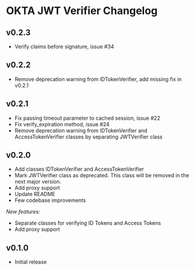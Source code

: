 # OKTA JWT Verifier Changelog

## v0.2.3
- Verify claims before signature, issue #34

## v0.2.2
- Remove deprecation warning from IDTokenVerifier, add missing fix in v0.2.1

## v0.2.1
- Fix passing timeout parameter to cached session, issue #22
- Fix verify_expiration method, issue #24
- Remove deprecation warning from IDTokenVerifier and AccessTokenVerifier classes by separating JWTVerifier class

## v0.2.0
- Add classes IDTokenVerifier and AccessTokenVerifier
- Mark JWTVerifier class as deprecated. This class will be removed in the next major version.
- Add proxy support
- Update README
- Few codebase improvements

_New features:_
- Separate classes for verifying ID Tokens and Access Tokens
- Add proxy support

## v0.1.0
- Initial release
